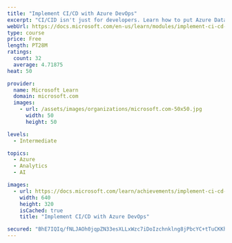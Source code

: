 ```yaml
---
title: "Implement CI/CD with Azure DevOps"
excerpt: "CI/CID isn't just for developers. Learn how to put Azure Databricks notebooks under version control in an Azure DevOps repo and build deployment pipelines to manage your release process."
webUrl: https://docs.microsoft.com/en-us/learn/modules/implement-ci-cd-azure-devops/
type: course
price: Free
length: PT28M
ratings:
  count: 32
  average: 4.71875
heat: 50

provider:
  name: Microsoft Learn
  domain: microsoft.com
  images:
    - url: /assets/images/organizations/microsoft.com-50x50.jpg
      width: 50
      height: 50

levels:
  - Intermediate

topics:
  - Azure
  - Analytics
  - AI

images:
  - url: https://docs.microsoft.com/learn/achievements/implement-ci-cd-azure-devops-social.png
    width: 640
    height: 320
    isCached: true
    title: "Implement CI/CD with Azure DevOps"

secured: "BhE7IQIq/fNLJAOh0jqpZN33esXLLxWzc7iDoIzchnklng8jPbcYC+tTuCKKhSCWKesl7H1Z7P/U+WNp6kutUNZRM8Zr2aCmEVPpLiAzuGg9jeEZbgUzHfJSW91me7O04EieokXXzPtu7ifBblvWSL2nJ8ZERHVFwQyINeKkex6HthASowcqNC3IiLZr+OCNRprj9l/0OukmO/CZCbPbYm5Jc5bniAjhpftZKABENGUS/GcEZYSqut+7WoMJC6fCoy3jgikn3fzDxTovGaD+S4yqW/oTmMaAI8uSKS4tdCQ6sUa+oONl+3Y0nDeLidIl/yVfLnrmeIjFWyt3NUS+EnLNeP95D31FhfUt5CHIVs81iuvT++0YewSDGsAmZGl4knXJpurncR1fs2JhUaEg5g==;XWeljBiGuzMej0FG45R5GA=="
---
```


